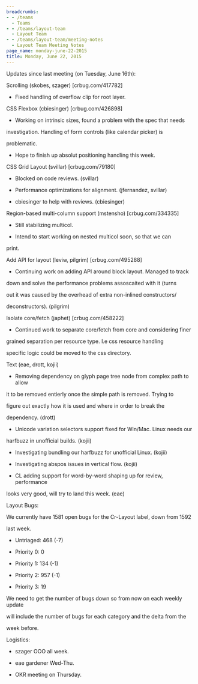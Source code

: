 ```yaml
---
breadcrumbs:
- - /teams
  - Teams
- - /teams/layout-team
  - Layout Team
- - /teams/layout-team/meeting-notes
  - Layout Team Meeting Notes
page_name: monday-june-22-2015
title: Monday, June 22, 2015
---
```


Updates since last meeting (on Tuesday, June 16th):

Scrolling (skobes, szager) \[crbug.com/417782\]

- Fixed handling of overflow clip for root layer.

CSS Flexbox (cbiesinger) \[crbug.com/426898\]

- Working on intrinsic sizes, found a problem with the spec that needs

investigation. Handling of form controls (like calendar picker) is

problematic.

- Hope to finish up absolut positioning handling this week.

CSS Grid Layout (svillar) \[crbug.com/79180\]

- Blocked on code reviews. (svillar)

- Performance optimizations for alignment. (jfernandez, svillar)

- cbiesinger to help with reviews. (cbiesinger)

Region-based multi-column support (mstensho) \[crbug.com/334335\]

- Still stabilizing multicol.

- Intend to start working on nested multicol soon, so that we can

print.

Add API for layout (leviw, pilgrim) \[crbug.com/495288\]

- Continuing work on adding API around block layout. Managed to track

down and solve the performance problems assoscaited with it (turns

out it was caused by the overhead of extra non-inlined constructors/

deconstructors). (pilgrim)

Isolate core/fetch (japhet) \[crbug.com/458222\]

- Continued work to separate core/fetch from core and considering finer

grained separation per resource type. I.e css resource handling

specific logic could be moved to the css directory.

Text (eae, drott, kojii)

- Removing dependency on glyph page tree node from complex path to allow

it to be removed entierly once the simple path is removed. Trying to

figure out exactly how it is used and where in order to break the

dependency. (drott)

- Unicode variation selectors support fixed for Win/Mac. Linux needs our

harfbuzz in unofficial builds. (kojii)

- Investigating bundling our harfbuzz for unofficial Linux. (kojii)

- Investigating abspos issues in vertical flow. (kojii)

- CL adding support for word-by-word shaping up for review, performance

looks very good, will try to land this week. (eae)

Layout Bugs:

We currently have 1581 open bugs for the Cr-Layout label, down from 1592

last week.

- Untriaged: 468 (-7)

- Priority 0: 0

- Priority 1: 134 (-1)

- Priority 2: 957 (-1)

- Priority 3: 19

We need to get the number of bugs down so from now on each weekly update

will include the number of bugs for each category and the delta from the

week before.

Logistics:

- szager OOO all week.

- eae gardener Wed-Thu.

- OKR meeting on Thursday.

